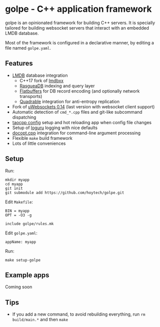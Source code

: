 # golpe - C++ application framework

golpe is an opinionated framework for building C++ servers. It is specially tailored for building websocket servers that interact with an embedded LMDB database.

Most of the framework is configured in a declarative manner, by editing a file named `golpe.yaml`.

## Features

* [LMDB](https://lmdb.tech/) database integration
  * C++17 fork of [lmdbxx](https://github.com/hoytech/lmdbxx/)
  * [RasgueaDB](https://github.com/hoytech/rasgueadb) indexing and query layer
  * [Flatbuffers](https://google.github.io/flatbuffers/) for DB record encoding (and optionally network transports)
  * [Quadrable](https://github.com/hoytech/quadrable) integration for anti-entropy replication
* Fork of [uWebsockets 0.14](https://github.com/hoytech/uWebSockets) (last version with websocket client support)
* Automatic detection of `cmd_*.cpp` files and git-like subcommand dispatching
* [taocpp config](https://github.com/taocpp/config) setup and hot reloading app when config file changes
* Setup of [loguru](https://github.com/emilk/loguru) logging with nice defaults
* [docopt.cpp](https://github.com/docopt/docopt.cpp) integration for command-line argument processing
* Flexible `make` build framework
* Lots of little conveniences

## Setup

Run:

    mkdir myapp
    cd myapp
    git init
    git submodule add https://github.com/hoytech/golpe.git

Edit `Makefile`:

    BIN = myapp
    OPT = -O3 -g

    include golpe/rules.mk

Edit `golpe.yaml`:

    appName: myapp

Run:

    make setup-golpe

## Example apps

Coming soon

## Tips

* If you add a new command, to avoid rebuilding everything, run `rm build/main.*` and then `make`
